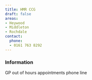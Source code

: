 ```yaml
---
title: HMR CCG
draft: false
areas:
- Heywood
- Middleton
- Rochdale
contact:
  phone:
  - 0161 763 8292
---
```


### Information
GP out of hours appointments phone line

